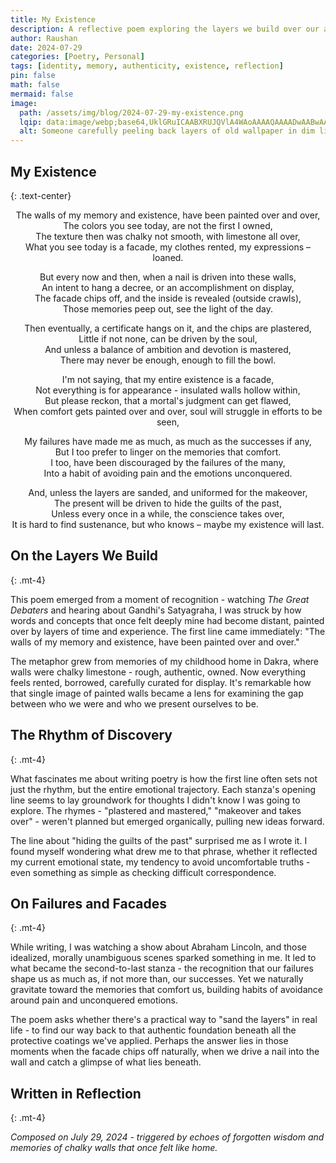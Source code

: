 ```yaml
---
title: My Existence
description: A reflective poem exploring the layers we build over our authentic selves, using the metaphor of walls painted over time to examine identity, memory, and the struggle between facade and truth.
author: Raushan
date: 2024-07-29
categories: [Poetry, Personal]
tags: [identity, memory, authenticity, existence, reflection]
pin: false
math: false
mermaid: false
image:
  path: /assets/img/blog/2024-07-29-my-existence.png
  lqip: data:image/webp;base64,UklGRuICAABXRUJQVlA4WAoAAAAQAAAADwAABwAAQUxQSAwAAAARBxAREYiImP8HEfeIiJhqAAAAVlA4IFoAAADwAQCdASoQAAgAAgA0JaQAA3AA/vWT
  alt: Someone carefully peeling back layers of old wallpaper in dim light, revealing different patterns and a child's drawing underneath, representing the excavation of authentic self.
---
```


## My Existence
{: .text-center}

<div class="poem" markdown="1" align="center">
The walls of my memory and existence, have been painted over and over,<br>
The colors you see today, are not the first I owned,<br>
The texture then was chalky not smooth, with limestone all over,<br>
What you see today is a facade, my clothes rented, my expressions – loaned.

But every now and then, when a nail is driven into these walls,<br>
An intent to hang a decree, or an accomplishment on display,<br>
The facade chips off, and the inside is revealed (outside crawls),<br>
Those memories peep out, see the light of the day.

Then eventually, a certificate hangs on it, and the chips are plastered,<br>
Little if not none, can be driven by the soul,<br>
And unless a balance of ambition and devotion is mastered,<br>
There may never be enough, enough to fill the bowl.

I'm not saying, that my entire existence is a facade,<br>
Not everything is for appearance - insulated walls hollow within,<br>
But please reckon, that a mortal's judgment can get flawed,<br>
When comfort gets painted over and over, soul will struggle in efforts to be seen,

My failures have made me as much, as much as the successes if any,<br>
But I too prefer to linger on the memories that comfort.<br>
I too, have been discouraged by the failures of the many,<br>
Into a habit of avoiding pain and the emotions unconquered.

And, unless the layers are sanded, and uniformed for the makeover,<br>
The present will be driven to hide the guilts of the past,<br>
Unless every once in a while, the conscience takes over,<br>
It is hard to find sustenance, but who knows – maybe my existence will last.
</div>

## On the Layers We Build
{: .mt-4}

This poem emerged from a moment of recognition - watching *The Great Debaters* and hearing about Gandhi's Satyagraha, I was struck by how words and concepts that once felt deeply mine had become distant, painted over by layers of time and experience. The first line came immediately: "The walls of my memory and existence, have been painted over and over."

The metaphor grew from memories of my childhood home in Dakra, where walls were chalky limestone - rough, authentic, owned. Now everything feels rented, borrowed, carefully curated for display. It's remarkable how that single image of painted walls became a lens for examining the gap between who we were and who we present ourselves to be.

## The Rhythm of Discovery
{: .mt-4}

What fascinates me about writing poetry is how the first line often sets not just the rhythm, but the entire emotional trajectory. Each stanza's opening line seems to lay groundwork for thoughts I didn't know I was going to explore. The rhymes - "plastered and mastered," "makeover and takes over" - weren't planned but emerged organically, pulling new ideas forward.

The line about "hiding the guilts of the past" surprised me as I wrote it. I found myself wondering what drew me to that phrase, whether it reflected my current emotional state, my tendency to avoid uncomfortable truths - even something as simple as checking difficult correspondence.

## On Failures and Facades
{: .mt-4}

While writing, I was watching a show about Abraham Lincoln, and those idealized, morally unambiguous scenes sparked something in me. It led to what became the second-to-last stanza - the recognition that our failures shape us as much as, if not more than, our successes. Yet we naturally gravitate toward the memories that comfort us, building habits of avoidance around pain and unconquered emotions.

The poem asks whether there's a practical way to "sand the layers" in real life - to find our way back to that authentic foundation beneath all the protective coatings we've applied. Perhaps the answer lies in those moments when the facade chips off naturally, when we drive a nail into the wall and catch a glimpse of what lies beneath.

## Written in Reflection
{: .mt-4}

*Composed on July 29, 2024 - triggered by echoes of forgotten wisdom and memories of chalky walls that once felt like home.*